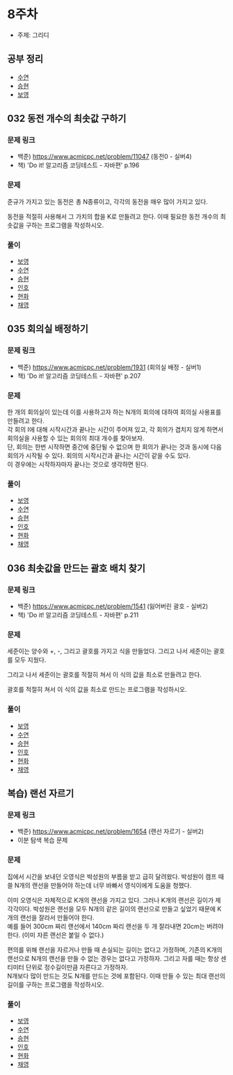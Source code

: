 # 8주차

- 주제: 그리디

## 공부 정리
- [수연](../../풀이/수연/8주차/README.md)
- [승현](../../풀이/승현/8주차/README.md)
- [보영](../../풀이/보영/8주차/readmd.md)





## 032 동전 개수의 최솟값 구하기

### 문제 링크
- 백준) https://www.acmicpc.net/problem/11047 (동전0 - 실버4)  
- 책) 'Do it! 알고리즘 코딩테스트 - 자바편' p.196  

### 문제
준규가 가지고 있는 동전은 총 N종류이고, 각각의 동전을 매우 많이 가지고 있다.  

동전을 적절히 사용해서 그 가치의 합을 K로 만들려고 한다. 이때 필요한 동전 개수의 최솟값을 구하는 프로그램을 작성하시오.   
  
### 풀이
  - [보영](../../풀이/보영/8주차/ex32.java)
  - [수연](../../풀이/수연/8주차/ex32.java)
  - [승현](../../풀이/승현/8주차/Ex32.java)
  - [인호](../../풀이/인호/8주차/P032.java)
  - [현화](../../풀이/현화/8주차/Main032.java)
  - [채영](../../풀이/채영/8주차/ex32.java)





## 035 회의실 배정하기

### 문제 링크
- 백준) https://www.acmicpc.net/problem/1931 (회의실 배정 - 실버1)    
- 책) 'Do it! 알고리즘 코딩테스트 - 자바편' p.207  

### 문제  
한 개의 회의실이 있는데 이를 사용하고자 하는 N개의 회의에 대하여 회의실 사용표를 만들려고 한다.   
각 회의 I에 대해 시작시간과 끝나는 시간이 주어져 있고, 각 회의가 겹치지 않게 하면서 회의실을 사용할 수 있는 회의의 최대 개수를 찾아보자.   
단, 회의는 한번 시작하면 중간에 중단될 수 없으며 한 회의가 끝나는 것과 동시에 다음 회의가 시작될 수 있다. 회의의 시작시간과 끝나는 시간이 같을 수도 있다.   
이 경우에는 시작하자마자 끝나는 것으로 생각하면 된다.  

  
### 풀이
  - [보영](../../풀이/보영/8주차/ex35.java)
  - [수연](../../풀이/수연/8주차/ex35.java)
  - [승현](../../풀이/승현/8주차/Ex35.java)
  - [인호](../../풀이/인호/8주차/P035.java)
  - [현화](../../풀이/현화/8주차/Main035.java)
  - [채영](../../풀이/채영/8주차/ex35.java)





## 036 최솟값을 만드는 괄호 배치 찾기

### 문제 링크
- 백준) https://www.acmicpc.net/problem/1541 (잃어버린 괄호 - 실버2)
- 책) 'Do it! 알고리즘 코딩테스트 - 자바편' p.211  
  

### 문제
세준이는 양수와 +, -, 그리고 괄호를 가지고 식을 만들었다. 그리고 나서 세준이는 괄호를 모두 지웠다.  

그리고 나서 세준이는 괄호를 적절히 쳐서 이 식의 값을 최소로 만들려고 한다.  

괄호를 적절히 쳐서 이 식의 값을 최소로 만드는 프로그램을 작성하시오.   
    
  
### 풀이
  - [보영](../../풀이/보영/8주차/ex36.java)
  - [수연](../../풀이/수연/8주차/ex36.java)
  - [승현](../../풀이/승현/8주차/Ex36.java)
  - [인호](../../풀이/인호/8주차/P036.java)
  - [현화](../../풀이/현화/8주차/Main036.java)
  - [채영](../../풀이/채영/8주차/ex36.java)





## 복습) 랜선 자르기

### 문제 링크
- 백준) https://www.acmicpc.net/problem/1654 (랜선 자르기 - 실버2)
- 이분 탐색 복습 문제  
  

### 문제
집에서 시간을 보내던 오영식은 박성원의 부름을 받고 급히 달려왔다. 박성원이 캠프 때 쓸 N개의 랜선을 만들어야 하는데 너무 바빠서 영식이에게 도움을 청했다.  

이미 오영식은 자체적으로 K개의 랜선을 가지고 있다. 그러나 K개의 랜선은 길이가 제각각이다. 박성원은 랜선을 모두 N개의 같은 길이의 랜선으로 만들고 싶었기 때문에 K개의 랜선을 잘라서 만들어야 한다.   
예를 들어 300cm 짜리 랜선에서 140cm 짜리 랜선을 두 개 잘라내면 20cm는 버려야 한다. (이미 자른 랜선은 붙일 수 없다.)  

편의를 위해 랜선을 자르거나 만들 때 손실되는 길이는 없다고 가정하며, 기존의 K개의 랜선으로 N개의 랜선을 만들 수 없는 경우는 없다고 가정하자. 그리고 자를 때는 항상 센티미터 단위로 정수길이만큼 자른다고 가정하자.   
N개보다 많이 만드는 것도 N개를 만드는 것에 포함된다. 이때 만들 수 있는 최대 랜선의 길이를 구하는 프로그램을 작성하시오.   
    
  
### 풀이
  - [보영](../../풀이/보영/8주차/review.java)
  - [수연](../../풀이/수연/8주차/review.java)
  - [승현](../../풀이/승현/8주차/review.java)
  - [인호](../../풀이/인호/8주차/review.java)
  - [현화](../../풀이/현화/8주차/review.java)
  - [채영](../../풀이/채영/8주차/review.java)


